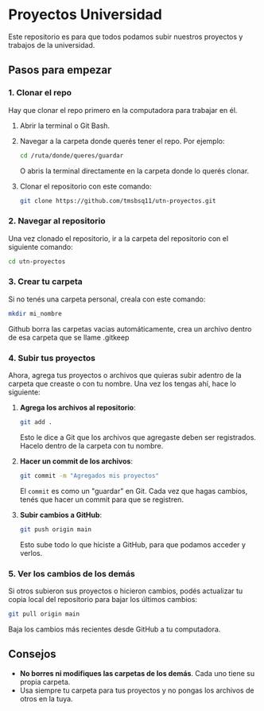 
# Proyectos Universidad

Este repositorio es para que todos podamos subir nuestros proyectos y trabajos de la universidad.

## Pasos para empezar

### 1. **Clonar el repo**

Hay que clonar el repo primero en la computadora para trabajar en él.

1. Abrir la terminal o Git Bash.
2. Navegar a la carpeta donde querés tener el repo. Por ejemplo:

   ```bash
   cd /ruta/donde/queres/guardar
   ```
   O abris la terminal directamente en la carpeta donde lo querés clonar.

3. Clonar el repositorio con este comando:

   ```bash
   git clone https://github.com/tmsbsq11/utn-proyectos.git
   ```

### 2. **Navegar al repositorio**

Una vez clonado el repositorio, ir a la carpeta del repositorio con el siguiente comando:

```bash
cd utn-proyectos
```

### 3. **Crear tu carpeta**

Si no tenés una carpeta personal, creala con este comando:

```bash
mkdir mi_nombre
```
Github borra las carpetas vacias automáticamente, crea un archivo dentro de esa carpeta que se llame .gitkeep

### 4. **Subir tus proyectos**

Ahora, agrega tus proyectos o archivos que quieras subir adentro de la carpeta que creaste o con tu nombre. Una vez los tengas ahí, hace lo siguiente:

1. **Agrega los archivos al repositorio**:

   ```bash
   git add .
   ```

   Esto le dice a Git que los archivos que agregaste deben ser registrados. Hacelo dentro de la carpeta con tu nombre.

2. **Hacer un commit de los archivos**:

   ```bash
   git commit -m "Agregados mis proyectos"
   ```

   El `commit` es como un "guardar" en Git. Cada vez que hagas cambios, tenés que hacer un commit para que se registren.

3. **Subir cambios a GitHub**:

   ```bash
   git push origin main
   ```

   Esto sube todo lo que hiciste a GitHub, para que podamos acceder y verlos.

### 5. **Ver los cambios de los demás**

Si otros subieron sus proyectos o hicieron cambios, podés actualizar tu copia local del repositorio para bajar los últimos cambios:

```bash
git pull origin main
```

Baja los cambios más recientes desde GitHub a tu computadora.


## Consejos

- **No borres ni modifiques las carpetas de los demás**. Cada uno tiene su propia carpeta.
- Usa siempre tu carpeta para tus proyectos y no pongas los archivos de otros en la tuya.



